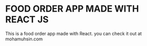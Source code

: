 # FOOD ORDER APP MADE WITH REACT JS

This is a food order app made with React.
you can check it out at mohamuhsin.com





